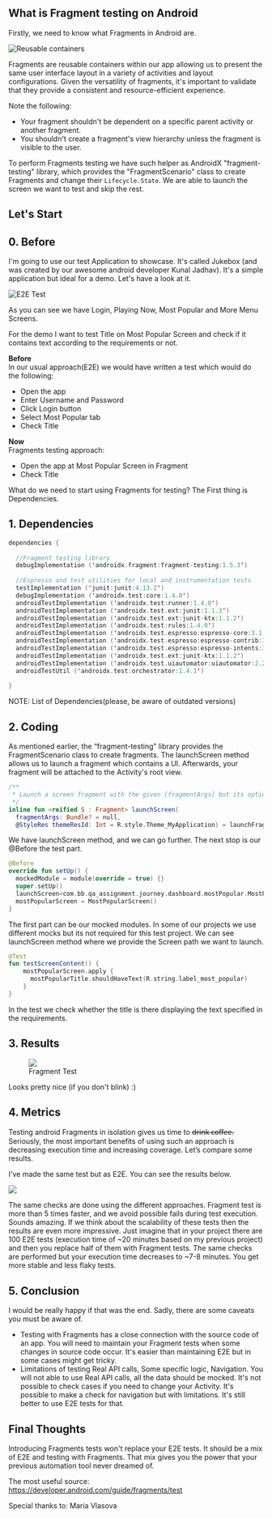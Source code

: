 ## **What is Fragment testing on Android**


Firstly, we need to know what Fragments in Android are.

![Reusable containers](assets/images/post/containers.jpeg)


Fragments are reusable containers within our app allowing us to present the same user interface layout in a variety of activities and layout configurations. Given the versatility of fragments, it's important to validate that they provide a consistent and resource-efficient experience.

Note the following:
* Your fragment shouldn't be dependent on a specific parent activity or another fragment.
* You shouldn't create a fragment's view hierarchy unless the fragment is visible to the user.

To perform Fragments testing we have such helper as AndroidX "fragment-testing" library, which provides the "FragmentScenario" class to create Fragments and change their `Lifecycle.State`. We are able to launch the screen we want to test and skip the rest.


## **Let's Start**

## 0. Before
I'm going to use our test Application to showcase. It's called Jukebox (and was created by our awesome android developer Kunal Jadhav). It's a simple application but ideal for a demo. Let's have a look at it.

![E2E Test](assets/images/post/E2E_test.gif)

As you can see we have Login, Playing Now, Most Popular and More Menu Screens.

For the demo I want to test Title on Most Popular Screen and check if it contains text according to the requirements or not.

**Before**<br>
In our usual approach(E2E) we would have written a test which would do the following:
- Open the app
- Enter Username and Password
- Click Login button
- Select Most Popular tab
- Check Title

**Now**<br>
Fragments testing approach:
- Open the app at Most Popular Screen in Fragment
- Check Title

What do we need to start using Fragments for testing? The First thing is Dependencies.

## 1. Dependencies

```kotlin
dependencies {
  
  //Fragment testing library
  debugImplementation ('androidx.fragment:fragment-testing:1.5.3')
  
  //Espresso and test utilities for local and instrumentation tests
  testImplementation ('junit:junit:4.13.2')
  debugImplementation ('androidx.test:core:1.4.0')
  androidTestImplementation ('androidx.test:runner:1.4.0')
  androidTestImplementation ('androidx.test.ext:junit:1.1.3')
  androidTestImplementation ('androidx.test.ext:junit-ktx:1.1.2')
  androidTestImplementation ('androidx.test:rules:1.4.0')
  androidTestImplementation ('androidx.test.espresso:espresso-core:3.1.0')
  androidTestImplementation ('androidx.test.espresso:espresso-contrib:3.1.0')
  androidTestImplementation ('androidx.test.espresso:espresso-intents:3.1.0')
  androidTestImplementation ('androidx.test.ext:junit-ktx:1.1.2')
  androidTestImplementation ('androidx.test.uiautomator:uiautomator:2.2.0')
  androidTestUtil ('androidx.test:orchestrator:1.4.1')
  
}
```
NOTE: List of Dependencies(please, be aware of outdated versions)

## 2. Coding

As mentioned earlier, the “fragment-testing” library provides the FragmentScenario class to create fragments. The launchScreen method allows us to launch a fragment which contains a UI. Afterwards, your fragment will be attached to the Activity's root view.

```kotlin
/**
 * Launch a screen fragment with the given [fragmentArgs] but its optional.
 */
inline fun <reified S : Fragment> launchScreen(   
  fragmentArgs: Bundle? = null,
  @StyleRes themeResId: Int = R.style.Theme_MyApplication) = launchFragmentInContainer<S>(fragmentArgs)
```

We have launchScreen method, and we can go further. The next stop is our @Before the test part.

```kotlin
@Before 
override fun setUp() {   
  mockedModule = module(override = true) {}
  super.setUp()
  launchScreen<com.bb.qa_assignment.journey.dashboard.mostPopular.MostPopularScreen>()
  mostPopularScreen = MostPopularScreen()
}
```
The first part can be our mocked modules. In some of our  projects we use different mocks but its not required for this test project. We can see launchScreen method where we provide the Screen path we want to launch.

```kotlin
@Test
fun testScreenContent() {
    mostPopularScreen.apply {
      mostPopularTitle.shouldHaveText(R.string.label_most_popular)
    }
}
```
In the test we check whether the title is there displaying the text specified in the requirements.

## 3. Results

<figure class="figure d-block text-center mb-4">
  <img class="figure-img img-fluid" src="/assets/images/post/fragment_test.gif" style="max-width: 220px">
  <figcaption class="figure-caption">Fragment Test</figcaption>
</figure>

Looks pretty nice (if you don't blink) :)

## 4. Metrics

Testing android Fragments in isolation gives us time to d̶r̶i̶n̶k̶ ̶c̶o̶f̶f̶e̶e̶. Seriously, the most important benefits of using such an approach is decreasing execution time and increasing coverage. Let’s compare some results.

I've made the same test but as E2E. You can see the results below.


![](assets/images/post/e2e_fragment_results.png)


The same checks are done using the different approaches. Fragment test is more than 5 times faster, and we avoid possible fails during test execution. Sounds amazing. If we think about the scalability of these tests then the results are even more impressive.
Just imagine that in your project there are 100 E2E tests (execution time of ~20 minutes based on my previous project) and then you replace half of them with Fragment tests. The same checks are performed but your execution time decreases to ~7-8 minutes. You get more stable and less flaky tests.

## 5. Conclusion

I would be really happy if that was the end. Sadly, there are some caveats you must be aware of.

- Testing with Fragments has a close connection with the source code of an app.
  You will need to maintain your Fragment tests when some changes in source code occur. It's easier than maintaining E2E but in some cases might get tricky.
- Limitations of testing Real API calls, Some specific logic, Navigation.
  You will not able to use Real API calls, all the data should be mocked.
  It's not possible to check cases if you need to change your Activity.
  It's possible to make a check for navigation but with limitations. It's still better to use E2E tests for that.


## **Final Thoughts**

Introducing Fragments tests won't replace your E2E tests. It should be a mix of E2E and testing with Fragments. That mix gives you the power that your previous automation tool never dreamed of.

The most useful source: https://developer.android.com/guide/fragments/test

Special thanks to: Maria Vlasova
